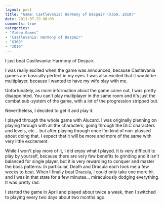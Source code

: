 ```yaml
---
layout: post
title: "Game: Castlevania: Harmony of Despair (X360, 2010)"
date: 2011-07-29 00:00
comments: true
categories:
- "Video Games"
- "Castlevania: Harmony of Despair"
- "X360"
- "2010"
---
```


I just beat Castlevania: Harmony of Despair.

I was really excited when the game was announced, because
Castlevania games are basically perfect in my eyes. I was also
excited that it would be multiplayer, because I wanted to have
my wife play with me.

Unfortunately, as more information about the game came out, I was
pretty disappointed. You can't play multiplayer in the same room
and it's just the combat sub-system of the game, with a lot of the
progression stripped out.

Nevertheless, I decided to get it and play it.

I played through the whole game with Alucard. I was originally
planning on playing through with all the characters, going through
the DLC characters and levels, etc... but after playing through
once I'm kind of non-plussed about doing that. I expect that it
will be more and more of the same with very little excitement.

While I won't play more of it, I did enjoy what I played. It is
very difficult to play by yourself, because there are very few
benefits to grinding and it isn't balanced for single player, but
it is very rewarding to conquer and master the boss patterns. In
particular, Death and Dracula each took me a few weeks to
beat. When I finally beat Dracula, I could only take one more hit
and I was in that state for a few minutes... miraculously dodging
everything. It was pretty rad.

I started the game in April and played about twice a week, then I
switched to playing every two days about two months ago.
